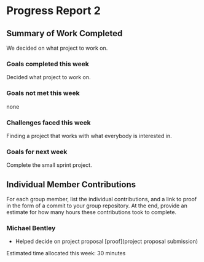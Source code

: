 # Progress Report 2

## Summary of Work Completed

We decided on what project to work on. 

### Goals completed this week

Decided what project to work on. 

### Goals not met this week

none

### Challenges faced this week

Finding a project that works with what everybody is interested in. 

### Goals for next week

Complete the small sprint project.

## Individual Member Contributions

For each group member, list the individual contributions, and a link to proof in the form of a commit to your group repository. At the end, provide an estimate for how many hours these contributions took to complete.

### Michael Bentley

- Helped decide on project proposal [proof](project proposal submission) 

Estimated time allocated this week: 30 minutes
